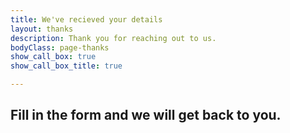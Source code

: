 ```yaml
---
title: We've recieved your details
layout: thanks
description: Thank you for reaching out to us.
bodyClass: page-thanks
show_call_box: true
show_call_box_title: true

---
```


## Fill in the form and we will get back to you.